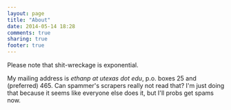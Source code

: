 ```yaml
---
layout: page
title: "About"
date: 2014-05-14 18:28
comments: true
sharing: true
footer: true
---
```


Please note that shit-wreckage is exponential.

My mailing address is *ethanp at utexas dot edu*, p.o. boxes 25 and (preferred)
465. Can spammer's scrapers really not read that? I'm just doing that because
it seems like everyone else does it, but I'll probs get spams now.
